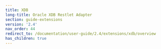 ```yaml
---
title: XDB
long-title: Oracle XDB Restlet Adapter
section: guide-extensions
version: '2.4'
nav_order: 44
redirect_to: /documentation/user-guide/2.4/extensions/xdb/overview
has_children: true
---
```

